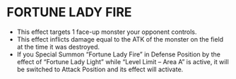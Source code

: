 # FORTUNE LADY FIRE

*   This effect targets 1 face-up monster your opponent controls.
*   This effect inflicts damage equal to the ATK of the monster on the field at the time it was destroyed.
*   If you Special Summon “Fortune Lady Fire” in Defense Position by the effect of “Fortune Lady Light” while “Level Limit – Area A” is active, it will be switched to Attack Position and its effect will activate.  
      
    
